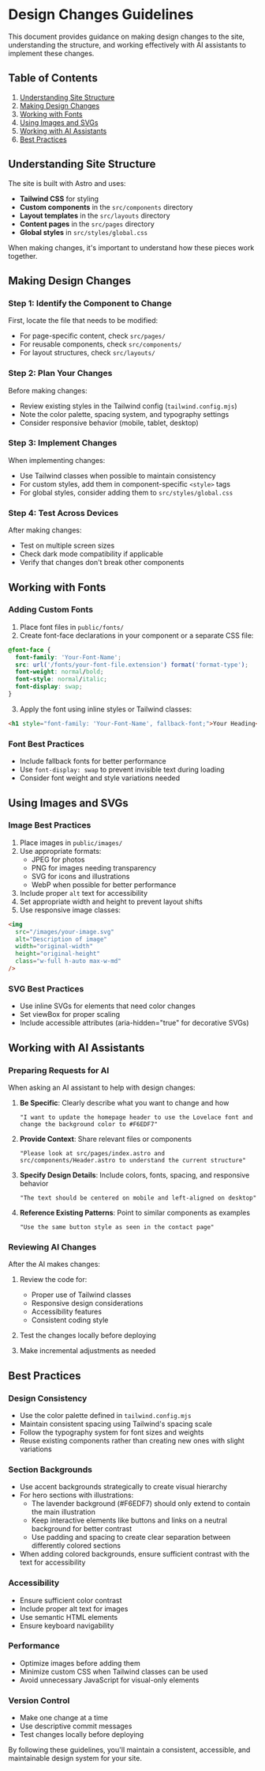 # Design Changes Guidelines

This document provides guidance on making design changes to the site, understanding the structure, and working effectively with AI assistants to implement these changes.

## Table of Contents

1. [Understanding Site Structure](#understanding-site-structure)
2. [Making Design Changes](#making-design-changes)
3. [Working with Fonts](#working-with-fonts)
4. [Using Images and SVGs](#using-images-and-svgs)
5. [Working with AI Assistants](#working-with-ai-assistants)
6. [Best Practices](#best-practices)

## Understanding Site Structure

The site is built with Astro and uses:
- **Tailwind CSS** for styling
- **Custom components** in the `src/components` directory
- **Layout templates** in the `src/layouts` directory
- **Content pages** in the `src/pages` directory
- **Global styles** in `src/styles/global.css`

When making changes, it's important to understand how these pieces work together.

## Making Design Changes

### Step 1: Identify the Component to Change

First, locate the file that needs to be modified:
- For page-specific content, check `src/pages/`
- For reusable components, check `src/components/`
- For layout structures, check `src/layouts/`

### Step 2: Plan Your Changes

Before making changes:
- Review existing styles in the Tailwind config (`tailwind.config.mjs`)
- Note the color palette, spacing system, and typography settings
- Consider responsive behavior (mobile, tablet, desktop)

### Step 3: Implement Changes

When implementing changes:
- Use Tailwind classes when possible to maintain consistency
- For custom styles, add them in component-specific `<style>` tags
- For global styles, consider adding them to `src/styles/global.css`

### Step 4: Test Across Devices

After making changes:
- Test on multiple screen sizes
- Check dark mode compatibility if applicable
- Verify that changes don't break other components

## Working with Fonts

### Adding Custom Fonts

1. Place font files in `public/fonts/`
2. Create font-face declarations in your component or a separate CSS file:

```css
@font-face {
  font-family: 'Your-Font-Name';
  src: url('/fonts/your-font-file.extension') format('format-type');
  font-weight: normal/bold;
  font-style: normal/italic;
  font-display: swap;
}
```

3. Apply the font using inline styles or Tailwind classes:

```html
<h1 style="font-family: 'Your-Font-Name', fallback-font;">Your Heading</h1>
```

### Font Best Practices

- Include fallback fonts for better performance
- Use `font-display: swap` to prevent invisible text during loading
- Consider font weight and style variations needed

## Using Images and SVGs

### Image Best Practices

1. Place images in `public/images/`
2. Use appropriate formats:
   - JPEG for photos
   - PNG for images needing transparency
   - SVG for icons and illustrations
   - WebP when possible for better performance
3. Include proper `alt` text for accessibility
4. Set appropriate width and height to prevent layout shifts
5. Use responsive image classes:

```html
<img 
  src="/images/your-image.svg"
  alt="Description of image"
  width="original-width"
  height="original-height"
  class="w-full h-auto max-w-md"
/>
```

### SVG Best Practices

- Use inline SVGs for elements that need color changes
- Set viewBox for proper scaling
- Include accessible attributes (aria-hidden="true" for decorative SVGs)

## Working with AI Assistants

### Preparing Requests for AI

When asking an AI assistant to help with design changes:

1. **Be Specific**: Clearly describe what you want to change and how
   ```
   "I want to update the homepage header to use the Lovelace font and change the background color to #F6EDF7"
   ```

2. **Provide Context**: Share relevant files or components
   ```
   "Please look at src/pages/index.astro and src/components/Header.astro to understand the current structure"
   ```

3. **Specify Design Details**: Include colors, fonts, spacing, and responsive behavior
   ```
   "The text should be centered on mobile and left-aligned on desktop"
   ```

4. **Reference Existing Patterns**: Point to similar components as examples
   ```
   "Use the same button style as seen in the contact page"
   ```

### Reviewing AI Changes

After the AI makes changes:

1. Review the code for:
   - Proper use of Tailwind classes
   - Responsive design considerations
   - Accessibility features
   - Consistent coding style

2. Test the changes locally before deploying

3. Make incremental adjustments as needed

## Best Practices

### Design Consistency

- Use the color palette defined in `tailwind.config.mjs`
- Maintain consistent spacing using Tailwind's spacing scale
- Follow the typography system for font sizes and weights
- Reuse existing components rather than creating new ones with slight variations

### Section Backgrounds

- Use accent backgrounds strategically to create visual hierarchy
- For hero sections with illustrations:
  - The lavender background (#F6EDF7) should only extend to contain the main illustration
  - Keep interactive elements like buttons and links on a neutral background for better contrast
  - Use padding and spacing to create clear separation between differently colored sections
- When adding colored backgrounds, ensure sufficient contrast with the text for accessibility

### Accessibility

- Ensure sufficient color contrast
- Include proper alt text for images
- Use semantic HTML elements
- Ensure keyboard navigability

### Performance

- Optimize images before adding them
- Minimize custom CSS when Tailwind classes can be used
- Avoid unnecessary JavaScript for visual-only elements

### Version Control

- Make one change at a time
- Use descriptive commit messages
- Test changes locally before deploying

By following these guidelines, you'll maintain a consistent, accessible, and maintainable design system for your site. 
